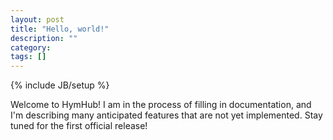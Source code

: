 ```yaml
---
layout: post
title: "Hello, world!"
description: ""
category: 
tags: []
---
```

{% include JB/setup %}

Welcome to HymHub!
I am in the process of filling in documentation, and I'm describing many anticipated features that are not yet implemented.
Stay tuned for the first official release!